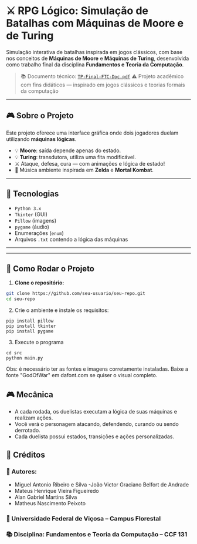 # ⚔️ RPG Lógico: Simulação de Batalhas com Máquinas de Moore e de Turing

Simulação interativa de batalhas inspirada em jogos clássicos, com base nos conceitos de **Máquinas de Moore** e **Máquinas de Turing**, desenvolvida como trabalho final da disciplina **Fundamentos e Teoria da Computação**.

> 📚 Documento técnico: [`TP-Final-FTC-Doc.pdf`](TP-Final-FTC-Doc.pdf)
> ⚠️ Projeto acadêmico com fins didáticos — inspirado em jogos clássicos e teorias formais da computação

---

## 🎮 Sobre o Projeto

Este projeto oferece uma interface gráfica onde dois jogadores duelam utilizando **máquinas lógicas**.

- 💡 **Moore**: saída depende apenas do estado.
- 💡 **Turing**: transdutora, utiliza uma fita modificável.
- ⚔️ Ataque, defesa, cura — com animações e lógica de estado!
- 🎵 Música ambiente inspirada em **Zelda** e **Mortal Kombat**.

---

## 🧠 Tecnologias

- `Python 3.x`
- `Tkinter` (GUI)
- `Pillow` (imagens)
- `pygame` (áudio)
- Enumerações (`enum`)
- Arquivos `.txt` contendo a lógica das máquinas

---


---

## 🚀 Como Rodar o Projeto

1. **Clone o repositório:**
```bash
git clone https://github.com/seu-usuario/seu-repo.git
cd seu-repo
```
2. Crie o ambiente e instale os requisitos:
```
pip install pillow
pip install tkinter
pip install pygame
```
3. Execute o programa
```
cd src
python main.py
```
Obs: é necessário ter as fontes e imagens corretamente instaladas. Baixe a fonte "GodOfWar" em dafont.com se quiser o visual completo.

## 🎮 Mecânica

- A cada rodada, os duelistas executam a lógica de suas máquinas e realizam ações.
- Você verá o personagem atacando, defendendo, curando ou sendo derrotado.
- Cada duelista possui estados, transições e ações personalizadas.

## 🧾 Créditos
### 👥 Autores:

- Miguel Antonio Ribeiro e Silva
-João Victor Graciano Belfort de Andrade
- Mateus Henrique Vieira Figueiredo
- Alan Gabriel Martins Silva
- Matheus Nascimento Peixoto

### 🏫 Universidade Federal de Viçosa – Campus Florestal
### 📚 Disciplina: Fundamentos e Teoria da Computação – CCF 131


